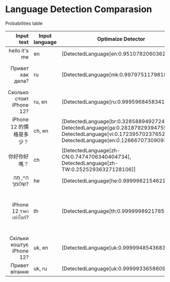 # Language Detection Comparasion

Probabilities table

|                Input text | Input language | Optimaize Detector                                                                                                                                                    | ms  | Lingua Detector                                                                                                                                                                  | ms   | Cybozu Detector         | ms  |
| -------------------------:| -------------- | --------------------------------------------------------------------------------------------------------------------------------------------------------------------- | --- | -------------------------------------------------------------------------------------------------------------------------------------------------------------------------------- | ---- | ----------------------- | --- |
|             hello it's me | en             | [DetectedLanguage[en:0.9510782060362217]]                                                                                                                             | 10  | {SOTHO=1.0}                                                                                                                                                                      | 3001 | [en:0.9999958809336411] | 5   |
|          Привет как дела? | ru             | [DetectedLanguage[mk:0.9979751179818376]]                                                                                                                             | 1   | {RUSSIAN=1.0, BULGARIAN=0.9329954571931359, SERBIAN=0.9376723823741047, MACEDONIAN=0.9173069554990302}                                                                           | 569  | [en:0.9999958809336411] | 0   |
|  Сколько стоит iPhone 12? | ru, en         | [DetectedLanguage[ru:0.9995968458341895]]                                                                                                                             | 1   | {RUSSIAN=1.0}                                                                                                                                                                    | 2    | [en:0.9999958809336411] | 0   |
|         iPhone 12 的價格是多少？ | ch, en         | [DetectedLanguage[br:0.3285889492724947], DetectedLanguage[ga:0.28187929394755196], DetectedLanguage[vi:0.1723957023765298], DetectedLanguage[en:0.1266670730909353]] | 1   | {CHINESE=1.0}                                                                                                                                                                    | 0    | [en:0.9999958809336411] | 1   |
|                    你好你好嗎？ | ch             | [DetectedLanguage[zh-CN:0.7474706340404734], DetectedLanguage[zh-TW:0.25252936327128106]]                                                                             | 0   | {CHINESE=1.0}                                                                                                                                                                    | 0    | [en:0.9999958809336411] | 0   |
|            היי, מה שלומך? | he             | [DetectedLanguage[he:0.9999962154621668]]                                                                                                                             | 0   | {HEBREW=1.0}                                                                                                                                                                     | 0    | [en:0.9999958809336411] | 0   |
|   iPhone 12 ราคาเท่าไหร่? | th             | [DetectedLanguage[th:0.9999998921785866]]                                                                                                                             | 1   | {LATIN=0.9233639435645136, ITALIAN=0.9168718511541791, DANISH=0.9666722243690614, ENGLISH=0.9598404025772898, GERMAN=1.0, SPANISH=0.9300780984090092, FRENCH=0.9289275775560181} | 4468 | [en:0.9999958809336411] | 0   |
| Скільки коштує iPhone 12? | uk, en         | [DetectedLanguage[uk:0.9999948543683533]]                                                                                                                             | 1   | {UKRAINIAN=1.0}                                                                                                                                                                  | 1    | [en:0.9999958809336411] | 0   |
|            Привет вітання | uk, ru         | [DetectedLanguage[uk:0.9999933658609869]]                                                                                                                             | 0   | {UKRAINIAN=1.0}                                                                                                                                                                  | 1    | [en:0.9999958809336411] | 0   |